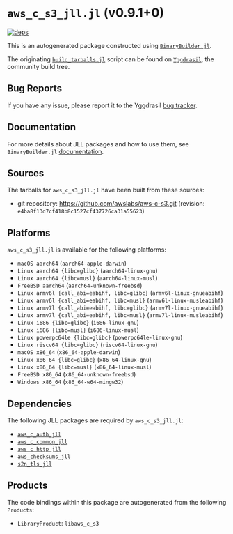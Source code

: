 # `aws_c_s3_jll.jl` (v0.9.1+0)

[![deps](https://juliahub.com/docs/aws_c_s3_jll/deps.svg)](https://juliahub.com/ui/Packages/General/aws_c_s3_jll/)

This is an autogenerated package constructed using [`BinaryBuilder.jl`](https://github.com/JuliaPackaging/BinaryBuilder.jl).

The originating [`build_tarballs.jl`](https://github.com/JuliaPackaging/Yggdrasil/blob/f2740eb5ba6cf7b76850059d3ec31d94c43732a0/A/aws_c_s3/build_tarballs.jl) script can be found on [`Yggdrasil`](https://github.com/JuliaPackaging/Yggdrasil/), the community build tree.

## Bug Reports

If you have any issue, please report it to the Yggdrasil [bug tracker](https://github.com/JuliaPackaging/Yggdrasil/issues).

## Documentation

For more details about JLL packages and how to use them, see `BinaryBuilder.jl` [documentation](https://docs.binarybuilder.org/stable/jll/).

## Sources

The tarballs for `aws_c_s3_jll.jl` have been built from these sources:

* git repository: https://github.com/awslabs/aws-c-s3.git (revision: `e4ba8f13d7cf418b8c1527cf437726ca31a55623`)

## Platforms

`aws_c_s3_jll.jl` is available for the following platforms:

* `macOS aarch64` (`aarch64-apple-darwin`)
* `Linux aarch64 {libc=glibc}` (`aarch64-linux-gnu`)
* `Linux aarch64 {libc=musl}` (`aarch64-linux-musl`)
* `FreeBSD aarch64` (`aarch64-unknown-freebsd`)
* `Linux armv6l {call_abi=eabihf, libc=glibc}` (`armv6l-linux-gnueabihf`)
* `Linux armv6l {call_abi=eabihf, libc=musl}` (`armv6l-linux-musleabihf`)
* `Linux armv7l {call_abi=eabihf, libc=glibc}` (`armv7l-linux-gnueabihf`)
* `Linux armv7l {call_abi=eabihf, libc=musl}` (`armv7l-linux-musleabihf`)
* `Linux i686 {libc=glibc}` (`i686-linux-gnu`)
* `Linux i686 {libc=musl}` (`i686-linux-musl`)
* `Linux powerpc64le {libc=glibc}` (`powerpc64le-linux-gnu`)
* `Linux riscv64 {libc=glibc}` (`riscv64-linux-gnu`)
* `macOS x86_64` (`x86_64-apple-darwin`)
* `Linux x86_64 {libc=glibc}` (`x86_64-linux-gnu`)
* `Linux x86_64 {libc=musl}` (`x86_64-linux-musl`)
* `FreeBSD x86_64` (`x86_64-unknown-freebsd`)
* `Windows x86_64` (`x86_64-w64-mingw32`)

## Dependencies

The following JLL packages are required by `aws_c_s3_jll.jl`:

* [`aws_c_auth_jll`](https://github.com/JuliaBinaryWrappers/aws_c_auth_jll.jl)
* [`aws_c_common_jll`](https://github.com/JuliaBinaryWrappers/aws_c_common_jll.jl)
* [`aws_c_http_jll`](https://github.com/JuliaBinaryWrappers/aws_c_http_jll.jl)
* [`aws_checksums_jll`](https://github.com/JuliaBinaryWrappers/aws_checksums_jll.jl)
* [`s2n_tls_jll`](https://github.com/JuliaBinaryWrappers/s2n_tls_jll.jl)

## Products

The code bindings within this package are autogenerated from the following `Products`:

* `LibraryProduct`: `libaws_c_s3`
